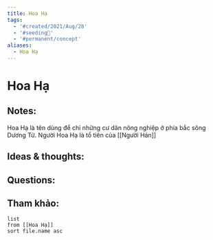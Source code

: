 ```yaml
---
title: Hoa Hạ
tags:
  - '#created/2021/Aug/28'
  - '#seeding🌱'
  - '#permanent/concept'
aliases:
  - Hoa Hạ
---
```

# Hoa Hạ

## Notes:
Hoa Hạ là tên dùng để chỉ những cư dân nông nghiệp ở phía bắc sông Dương Tử. Người Hoa Hạ là tổ tiên của [[Người Hán]]

## Ideas & thoughts:

## Questions:


## Tham khảo:
```dataview
list
from [[Hoa Hạ]]
sort file.name asc
```